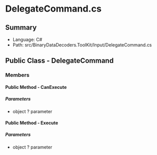 ﻿# DelegateCommand.cs

## Summary

* Language: C#
* Path: src/BinaryDataDecoders.ToolKit/Input/DelegateCommand.cs

## Public Class - DelegateCommand

### Members

#### Public Method - CanExecute

#####  Parameters

 - object ? parameter 

#### Public Method - Execute

#####  Parameters

 - object ? parameter 

